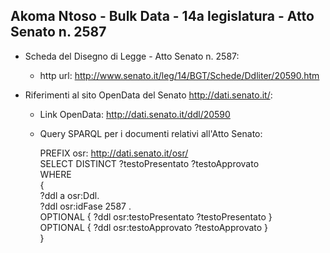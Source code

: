 ## Akoma Ntoso - Bulk Data - 14a legislatura - Atto Senato n. 2587 ##

* Scheda del Disegno di Legge - Atto Senato n. 2587:
	* http url: http://www.senato.it/leg/14/BGT/Schede/Ddliter/20590.htm

* Riferimenti al sito OpenData del Senato http://dati.senato.it/:
	* Link OpenData: http://dati.senato.it/ddl/20590
	* Query SPARQL per i documenti relativi all'Atto Senato:

        PREFIX osr: <http://dati.senato.it/osr/>  
		SELECT DISTINCT ?testoPresentato ?testoApprovato  
		WHERE  
		{  
		    ?ddl a osr:Ddl.  
		    ?ddl osr:idFase 2587 .  
		    OPTIONAL { ?ddl osr:testoPresentato ?testoPresentato }  
		    OPTIONAL { ?ddl osr:testoApprovato ?testoApprovato }  
		}
		